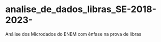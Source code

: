 # analise_de_dados_libras_SE-2018-2023-
Análise dos Microdados do ENEM com ênfase na prova de libras
